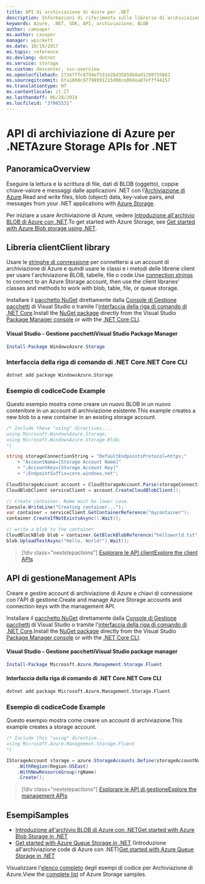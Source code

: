 ```yaml
---
title: API di archiviazione di Azure per .NET
description: Informazioni di riferimento sulle librerie di archiviazione di Azure per .NET
keywords: Azure, .NET, SDK, API, archiviazione, BLOB
author: camsoper
ms.author: casoper
manager: wpickett
ms.date: 10/19/2017
ms.topic: reference
ms.devlang: dotnet
ms.service: storage
ms.custom: devcenter, svc-overview
ms.openlocfilehash: 273e7ffc8794ef531e2bd35858b8ad1299755882
ms.sourcegitcommit: bfa1898c97798991215d08ce89dea87efff44157
ms.translationtype: HT
ms.contentlocale: it-IT
ms.lasthandoff: 06/28/2018
ms.locfileid: "37065531"
---
```

# <a name="azure-storage-apis-for-net"></a><span data-ttu-id="41e86-104">API di archiviazione di Azure per .NET</span><span class="sxs-lookup"><span data-stu-id="41e86-104">Azure Storage APIs for .NET</span></span>

## <a name="overview"></a><span data-ttu-id="41e86-105">Panoramica</span><span class="sxs-lookup"><span data-stu-id="41e86-105">Overview</span></span>

<span data-ttu-id="41e86-106">Eseguire la lettura e la scrittura di file, dati di BLOB (oggetto), coppie chiave-valore e messaggi dalle applicazioni .NET con l'[Archiviazione di Azure](https://review.docs.microsoft.com/azure/storage/storage-introduction).</span><span class="sxs-lookup"><span data-stu-id="41e86-106">Read and write files, blob (object) data, key-value pairs, and messages from your .NET applications with [Azure Storage](https://review.docs.microsoft.com/azure/storage/storage-introduction).</span></span>

<span data-ttu-id="41e86-107">Per iniziare a usare Archiviazione di Azure, vedere [Introduzione all'archivio BLOB di Azure con .NET](/azure/storage/storage-dotnet-how-to-use-blobs).</span><span class="sxs-lookup"><span data-stu-id="41e86-107">To get started with Azure Storage, see [Get started with Azure Blob storage using .NET](/azure/storage/storage-dotnet-how-to-use-blobs).</span></span>

## <a name="client-library"></a><span data-ttu-id="41e86-108">Libreria client</span><span class="sxs-lookup"><span data-stu-id="41e86-108">Client library</span></span>

<span data-ttu-id="41e86-109">Usare le [stringhe di connessione](/azure/storage/storage-create-storage-account#manage-your-storage-account) per connettersi a un account di archiviazione di Azure e quindi usare le classi e i metodi delle librerie client per usare l'archiviazione BLOB, tabelle, file o code.</span><span class="sxs-lookup"><span data-stu-id="41e86-109">Use [connection strings](/azure/storage/storage-create-storage-account#manage-your-storage-account) to connect to an Azure Storage account, then use the client libraries' classes and methods to work with blob, table, file, or queue storage.</span></span>

<span data-ttu-id="41e86-110">Installare il [pacchetto NuGet](https://www.nuget.org/packages/WindowsAzure.Storage) direttamente dalla [Console di Gestione pacchetti][PackageManager] di Visual Studio o tramite l'[interfaccia della riga di comando di .NET Core][DotNetCLI].</span><span class="sxs-lookup"><span data-stu-id="41e86-110">Install the [NuGet package](https://www.nuget.org/packages/WindowsAzure.Storage) directly from the Visual Studio [Package Manager console][PackageManager] or with the [.NET Core CLI][DotNetCLI].</span></span>

#### <a name="visual-studio-package-manager"></a><span data-ttu-id="41e86-111">Visual Studio - Gestione pacchetti</span><span class="sxs-lookup"><span data-stu-id="41e86-111">Visual Studio Package Manager</span></span>

```powershell
Install-Package WindowsAzure.Storage
```

### <a name="net-core-cli"></a><span data-ttu-id="41e86-112">Interfaccia della riga di comando di .NET Core</span><span class="sxs-lookup"><span data-stu-id="41e86-112">.NET Core CLI</span></span>

```bash
dotnet add package WindowsAzure.Storage
```

### <a name="code-example"></a><span data-ttu-id="41e86-113">Esempio di codice</span><span class="sxs-lookup"><span data-stu-id="41e86-113">Code Example</span></span>

<span data-ttu-id="41e86-114">Questo esempio mostra come creare un nuovo BLOB in un nuovo contenitore in un account di archiviazione esistente.</span><span class="sxs-lookup"><span data-stu-id="41e86-114">This example creates a new blob to a new container in an existing storage account.</span></span>

```csharp
/* Include these "using" directives...
using Microsoft.WindowsAzure.Storage;
using Microsoft.WindowsAzure.Storage.Blob;
*/

string storageConnectionString = "DefaultEndpointsProtocol=https;"
    + "AccountName=[Storage Account Name]"
    + ";AccountKey=[Storage Account Key]"
    + ";EndpointSuffix=core.windows.net";

CloudStorageAccount account = CloudStorageAccount.Parse(storageConnectionString);
CloudBlobClient serviceClient = account.CreateCloudBlobClient();

// Create container. Name must be lower case.
Console.WriteLine("Creating container...");
var container = serviceClient.GetContainerReference("mycontainer");
container.CreateIfNotExistsAsync().Wait();

// write a blob to the container
CloudBlockBlob blob = container.GetBlockBlobReference("helloworld.txt");
blob.UploadTextAsync("Hello, World!").Wait();
```

> [!div class="nextstepactions"]
> [<span data-ttu-id="41e86-115">Esplorare le API client</span><span class="sxs-lookup"><span data-stu-id="41e86-115">Explore the client APIs</span></span>](/dotnet/api/overview/azure/storage/client)

## <a name="management-apis"></a><span data-ttu-id="41e86-116">API di gestione</span><span class="sxs-lookup"><span data-stu-id="41e86-116">Management APIs</span></span>

<span data-ttu-id="41e86-117">Creare e gestire account di archiviazione di Azure e chiavi di connessione con l'API di gestione.</span><span class="sxs-lookup"><span data-stu-id="41e86-117">Create and manage Azure Storage accounts and connection keys with the management API.</span></span>

<span data-ttu-id="41e86-118">Installare il [pacchetto NuGet](https://www.nuget.org/packages/Microsoft.Azure.Management.Storage.Fluent) direttamente dalla [Console di Gestione pacchetti][PackageManager] di Visual Studio o tramite l'[interfaccia della riga di comando di .NET Core][DotNetCLI].</span><span class="sxs-lookup"><span data-stu-id="41e86-118">Install the [NuGet package](https://www.nuget.org/packages/Microsoft.Azure.Management.Storage.Fluent) directly from the Visual Studio [Package Manager console][PackageManager] or with the [.NET Core CLI][DotNetCLI].</span></span>

#### <a name="visual-studio-package-manager"></a><span data-ttu-id="41e86-119">Visual Studio - Gestione pacchetti</span><span class="sxs-lookup"><span data-stu-id="41e86-119">Visual Studio package manager</span></span>

```powershell
Install-Package Microsoft.Azure.Management.Storage.Fluent
```

#### <a name="net-core-cli"></a><span data-ttu-id="41e86-120">Interfaccia della riga di comando di .NET Core</span><span class="sxs-lookup"><span data-stu-id="41e86-120">.NET Core CLI</span></span>

````bash
dotnet add package Microsoft.Azure.Management.Storage.Fluent
````

### <a name="code-example"></a><span data-ttu-id="41e86-121">Esempio di codice</span><span class="sxs-lookup"><span data-stu-id="41e86-121">Code Example</span></span>

<span data-ttu-id="41e86-122">Questo esempio mostra come creare un account di archiviazione.</span><span class="sxs-lookup"><span data-stu-id="41e86-122">This example creates a storage account.</span></span>

```csharp
/* Include this "using" directive...
using Microsoft.Azure.Management.Storage.Fluent
*/

IStorageAccount storage = azure.StorageAccounts.Define(storageAccountName)
    .WithRegion(Region.USEast)
    .WithNewResourceGroup(rgName)
    .Create();
```

> [!div class="nextstepactions"]
> [<span data-ttu-id="41e86-123">Esplorare le API di gestione</span><span class="sxs-lookup"><span data-stu-id="41e86-123">Explore the management APIs</span></span>](/dotnet/api/overview/azure/storage/management)

## <a name="samples"></a><span data-ttu-id="41e86-124">Esempi</span><span class="sxs-lookup"><span data-stu-id="41e86-124">Samples</span></span>

* [<span data-ttu-id="41e86-125">Introduzione all'archivio BLOB di Azure con .NET</span><span class="sxs-lookup"><span data-stu-id="41e86-125">Get started with Azure Blob Storage in .NET</span></span>](https://azure.microsoft.com/resources/samples/storage-blob-dotnet-getting-started/) 
* <span data-ttu-id="41e86-126">[Get started with Azure Queue Storage in .NET](https://azure.microsoft.com/resources/samples/storage-queue-dotnet-getting-started/) (Introduzione all'archiviazione code di Azure con .NET)</span><span class="sxs-lookup"><span data-stu-id="41e86-126">[Get started with Azure Queue Storage in .NET](https://azure.microsoft.com/resources/samples/storage-queue-dotnet-getting-started/)</span></span>

<span data-ttu-id="41e86-127">Visualizzare l'[elenco completo](https://azure.microsoft.com/resources/samples/?platform=dotnet&term=storage) degli esempi di codice per Archiviazione di Azure.</span><span class="sxs-lookup"><span data-stu-id="41e86-127">View the [complete list](https://azure.microsoft.com/resources/samples/?platform=dotnet&term=storage) of Azure Storage samples.</span></span>

[PackageManager]: https://docs.microsoft.com/nuget/tools/package-manager-console
[DotNetCLI]: https://docs.microsoft.com/dotnet/core/tools/dotnet-add-package